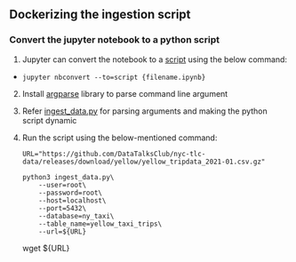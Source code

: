 ## Dockerizing the ingestion script

### Convert the jupyter notebook to a python script
1. Jupyter can convert the notebook to a [script](upload_data.py) using the below command:
  * ```jupyter nbconvert --to=script {filename.ipynb}```
2. Install [argparse](https://docs.python.org/3/library/argparse.html) library to parse command line argument
3. Refer [ingest_data.py](ingest_data.py) for parsing arguments and making the python script dynamic
4. Run the script using the below-mentioned command:
    ```
    URL="https://github.com/DataTalksClub/nyc-tlc-data/releases/download/yellow/yellow_tripdata_2021-01.csv.gz"

    python3 ingest_data.py\
        --user=root\
        --password=root\
        --host=localhost\
        --port=5432\
        --database=ny_taxi\
        --table_name=yellow_taxi_trips\
        --url=${URL}

    ```

    wget ${URL}